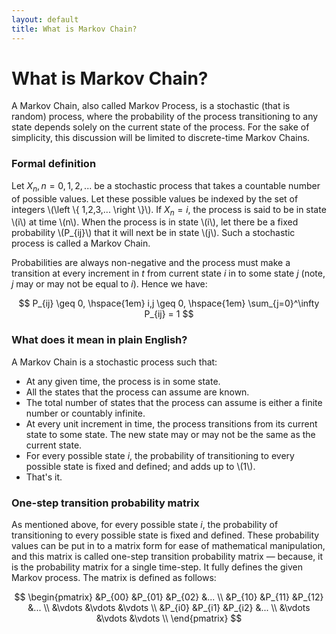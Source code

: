 ```yaml
---
layout: default
title: What is Markov Chain? 
---
```


# What is Markov Chain?

A Markov Chain, also called Markov Process, is a stochastic (that is random) process, where the probability of the process transitioning to any state depends solely on the current state of the process. For the sake of simplicity, this discussion will be limited to discrete-time Markov Chains.

### Formal definition
Let $X_n, n=0,1,2,...$ be a  stochastic process that takes a countable number of possible values. Let these possible values be indexed by the set of integers \\(\left \\{ 1,2,3,... \right \\}\\). If $X_{n}=i$, the process is said to be in state \\(i\\) at time \\(n\\). When the process is in state \\(i\\), let there be a fixed probability \\(P_{ij}\\) that it will next be in state \\(j\\). Such a stochastic process is called a Markov Chain.

Probabilities are always non-negative and the process must make a transition at every increment in $t$ from current state $i$ in to some state $j$ (note, $j$ may or may not be equal to $i$). Hence we have:

<div align="center">
$$ P_{ij} \geq 0, \hspace{1em} i,j \geq 0, \hspace{1em} \sum_{j=0}^\infty P_{ij} = 1 $$
</div>

### What does it mean in plain English?
A Markov Chain is a stochastic process such that:
- At any given time, the process is in some state.
- All the states that the process can assume are known.
- The total number of states that the process can assume is either a finite number or countably infinite.
- At every unit increment in time, the process transitions from its current state to some state. The new state may or may not be the same as the current state.
- For every possible state $i$, the probability of transitioning to every possible state is fixed and defined; and adds up to \\(1\\).
- That's it.


### One-step transition probability matrix
As mentioned above, for every possible state $i$, the probability of transitioning to every possible state is fixed and defined. These probability values can be put in to a matrix form for ease of mathematical manipulation, and this matrix is called one-step transition probability matrix &mdash; because, it is the probability matrix for a single time-step. It fully defines the given Markov process. The matrix is defined as follows:

<div align="center">
$$ \begin{pmatrix}
 &P_{00}  &P_{01}  &P_{02}  &... \\
 &P_{10}  &P_{11}  &P_{12}  &... \\
 &\vdots  &\vdots  &\vdots \\
 &P_{i0}  &P_{i1}  &P_{i2}  &... \\
 &\vdots  &\vdots  &\vdots \\
\end{pmatrix}
$$
</div>
